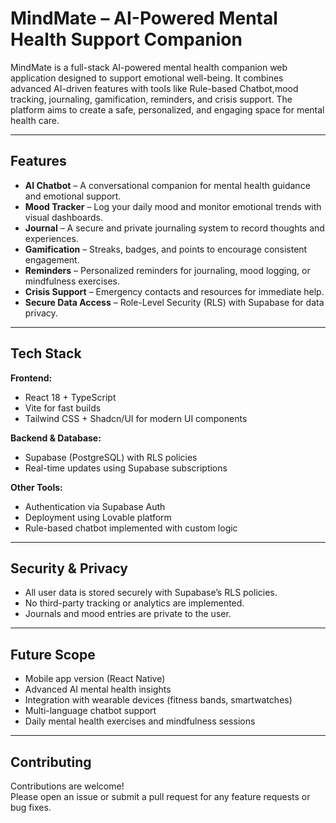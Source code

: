# MindMate – AI-Powered Mental Health Support Companion
MindMate is a full-stack AI-powered mental health companion web application designed to support emotional well-being. It combines advanced AI-driven features with tools like Rule-based Chatbot,mood tracking, journaling, gamification, reminders, and crisis support. The platform aims to create a safe, personalized, and engaging space for mental health care.

---

##  Features

- **AI Chatbot** – A conversational companion for mental health guidance and emotional support.
- **Mood Tracker** – Log your daily mood and monitor emotional trends with visual dashboards.
- **Journal** – A secure and private journaling system to record thoughts and experiences.
- **Gamification** – Streaks, badges, and points to encourage consistent engagement.
- **Reminders** – Personalized reminders for journaling, mood logging, or mindfulness exercises.
- **Crisis Support** – Emergency contacts and resources for immediate help.
- **Secure Data Access** – Role-Level Security (RLS) with Supabase for data privacy.

---

##  Tech Stack

**Frontend:**
- React 18 + TypeScript
- Vite for fast builds
- Tailwind CSS + Shadcn/UI for modern UI components

**Backend & Database:**
- Supabase (PostgreSQL) with RLS policies
- Real-time updates using Supabase subscriptions

**Other Tools:**
- Authentication via Supabase Auth
- Deployment using Lovable platform
- Rule-based chatbot implemented with custom logic

---

##  Security & Privacy

- All user data is stored securely with Supabase’s RLS policies.
- No third-party tracking or analytics are implemented.
- Journals and mood entries are private to the user.

---

##  Future Scope

- Mobile app version (React Native)
- Advanced AI mental health insights
- Integration with wearable devices (fitness bands, smartwatches)
- Multi-language chatbot support
- Daily mental health exercises and mindfulness sessions

---

##  Contributing

Contributions are welcome!  
Please open an issue or submit a pull request for any feature requests or bug fixes.






